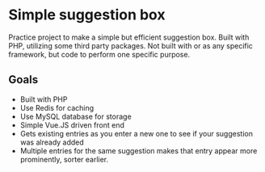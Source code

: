 # Simple suggestion box

Practice project to make a simple but efficient suggestion box.
Built with PHP, utilizing some third party packages.
Not built with or as any specific framework, but code to perform one specific purpose.


## Goals
- Built with PHP
- Use Redis for caching
- Use MySQL database for storage
- Simple Vue.JS driven front end
- Gets existing entries as you enter a new one to see if your suggestion was already added
- Multiple entries for the same suggestion makes that entry appear more prominently, sorter earlier.